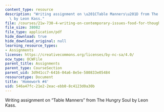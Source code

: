 ```yaml
---
content_type: resource
description: "Writing assignment on \u201CTable Manners\u201D from The Hungry Soul\
  \ by Leon Kass."
file: /courses/21w-730-4-writing-on-contemporary-issues-food-for-thought-writing-and-reading-about-the-cultures-of-food-fall-2008/546a47fc21e22eacebb08c4123d0a30b_hw_4.pdf
file_size: 38082
file_type: application/pdf
hide_download: true
hide_download_original: null
learning_resource_types:
- Assignments
license: https://creativecommons.org/licenses/by-nc-sa/4.0/
ocw_type: OCWFile
parent_title: Assignments
parent_type: CourseSection
parent_uid: 3d941cc7-6416-04a6-8e5e-580833e05484
resourcetype: Document
title: 'Homework #4'
uid: 546a47fc-21e2-2eac-ebb0-8c4123d0a30b
---
```

Writing assignment on “Table Manners” from The Hungry Soul by Leon Kass.
